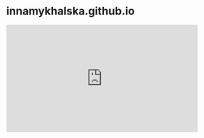 # innamykhalska.github.io

<div style="position:relative;height:0;padding-bottom:56.25%"><iframe src="https://www.youtube.com/embed/8zC75u81VKg?ecver=2" width="640" height="360" frameborder="0" style="position:absolute;width:100%;height:100%;left:0" allowfullscreen></iframe></div>
